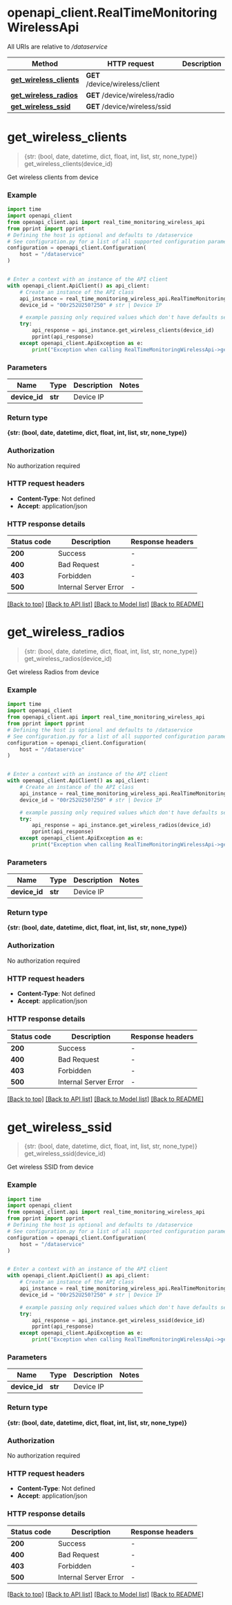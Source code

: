 # openapi_client.RealTimeMonitoringWirelessApi

All URIs are relative to */dataservice*

Method | HTTP request | Description
------------- | ------------- | -------------
[**get_wireless_clients**](RealTimeMonitoringWirelessApi.md#get_wireless_clients) | **GET** /device/wireless/client | 
[**get_wireless_radios**](RealTimeMonitoringWirelessApi.md#get_wireless_radios) | **GET** /device/wireless/radio | 
[**get_wireless_ssid**](RealTimeMonitoringWirelessApi.md#get_wireless_ssid) | **GET** /device/wireless/ssid | 


# **get_wireless_clients**
> {str: (bool, date, datetime, dict, float, int, list, str, none_type)} get_wireless_clients(device_id)



Get wireless clients from device

### Example


```python
import time
import openapi_client
from openapi_client.api import real_time_monitoring_wireless_api
from pprint import pprint
# Defining the host is optional and defaults to /dataservice
# See configuration.py for a list of all supported configuration parameters.
configuration = openapi_client.Configuration(
    host = "/dataservice"
)


# Enter a context with an instance of the API client
with openapi_client.ApiClient() as api_client:
    # Create an instance of the API class
    api_instance = real_time_monitoring_wireless_api.RealTimeMonitoringWirelessApi(api_client)
    device_id = "00r252U250?250" # str | Device IP

    # example passing only required values which don't have defaults set
    try:
        api_response = api_instance.get_wireless_clients(device_id)
        pprint(api_response)
    except openapi_client.ApiException as e:
        print("Exception when calling RealTimeMonitoringWirelessApi->get_wireless_clients: %s\n" % e)
```


### Parameters

Name | Type | Description  | Notes
------------- | ------------- | ------------- | -------------
 **device_id** | **str**| Device IP |

### Return type

**{str: (bool, date, datetime, dict, float, int, list, str, none_type)}**

### Authorization

No authorization required

### HTTP request headers

 - **Content-Type**: Not defined
 - **Accept**: application/json


### HTTP response details

| Status code | Description | Response headers |
|-------------|-------------|------------------|
**200** | Success |  -  |
**400** | Bad Request |  -  |
**403** | Forbidden |  -  |
**500** | Internal Server Error |  -  |

[[Back to top]](#) [[Back to API list]](../README.md#documentation-for-api-endpoints) [[Back to Model list]](../README.md#documentation-for-models) [[Back to README]](../README.md)

# **get_wireless_radios**
> {str: (bool, date, datetime, dict, float, int, list, str, none_type)} get_wireless_radios(device_id)



Get wireless Radios from device

### Example


```python
import time
import openapi_client
from openapi_client.api import real_time_monitoring_wireless_api
from pprint import pprint
# Defining the host is optional and defaults to /dataservice
# See configuration.py for a list of all supported configuration parameters.
configuration = openapi_client.Configuration(
    host = "/dataservice"
)


# Enter a context with an instance of the API client
with openapi_client.ApiClient() as api_client:
    # Create an instance of the API class
    api_instance = real_time_monitoring_wireless_api.RealTimeMonitoringWirelessApi(api_client)
    device_id = "00r252U250?250" # str | Device IP

    # example passing only required values which don't have defaults set
    try:
        api_response = api_instance.get_wireless_radios(device_id)
        pprint(api_response)
    except openapi_client.ApiException as e:
        print("Exception when calling RealTimeMonitoringWirelessApi->get_wireless_radios: %s\n" % e)
```


### Parameters

Name | Type | Description  | Notes
------------- | ------------- | ------------- | -------------
 **device_id** | **str**| Device IP |

### Return type

**{str: (bool, date, datetime, dict, float, int, list, str, none_type)}**

### Authorization

No authorization required

### HTTP request headers

 - **Content-Type**: Not defined
 - **Accept**: application/json


### HTTP response details

| Status code | Description | Response headers |
|-------------|-------------|------------------|
**200** | Success |  -  |
**400** | Bad Request |  -  |
**403** | Forbidden |  -  |
**500** | Internal Server Error |  -  |

[[Back to top]](#) [[Back to API list]](../README.md#documentation-for-api-endpoints) [[Back to Model list]](../README.md#documentation-for-models) [[Back to README]](../README.md)

# **get_wireless_ssid**
> {str: (bool, date, datetime, dict, float, int, list, str, none_type)} get_wireless_ssid(device_id)



Get wireless SSID from device

### Example


```python
import time
import openapi_client
from openapi_client.api import real_time_monitoring_wireless_api
from pprint import pprint
# Defining the host is optional and defaults to /dataservice
# See configuration.py for a list of all supported configuration parameters.
configuration = openapi_client.Configuration(
    host = "/dataservice"
)


# Enter a context with an instance of the API client
with openapi_client.ApiClient() as api_client:
    # Create an instance of the API class
    api_instance = real_time_monitoring_wireless_api.RealTimeMonitoringWirelessApi(api_client)
    device_id = "00r252U250?250" # str | Device IP

    # example passing only required values which don't have defaults set
    try:
        api_response = api_instance.get_wireless_ssid(device_id)
        pprint(api_response)
    except openapi_client.ApiException as e:
        print("Exception when calling RealTimeMonitoringWirelessApi->get_wireless_ssid: %s\n" % e)
```


### Parameters

Name | Type | Description  | Notes
------------- | ------------- | ------------- | -------------
 **device_id** | **str**| Device IP |

### Return type

**{str: (bool, date, datetime, dict, float, int, list, str, none_type)}**

### Authorization

No authorization required

### HTTP request headers

 - **Content-Type**: Not defined
 - **Accept**: application/json


### HTTP response details

| Status code | Description | Response headers |
|-------------|-------------|------------------|
**200** | Success |  -  |
**400** | Bad Request |  -  |
**403** | Forbidden |  -  |
**500** | Internal Server Error |  -  |

[[Back to top]](#) [[Back to API list]](../README.md#documentation-for-api-endpoints) [[Back to Model list]](../README.md#documentation-for-models) [[Back to README]](../README.md)

